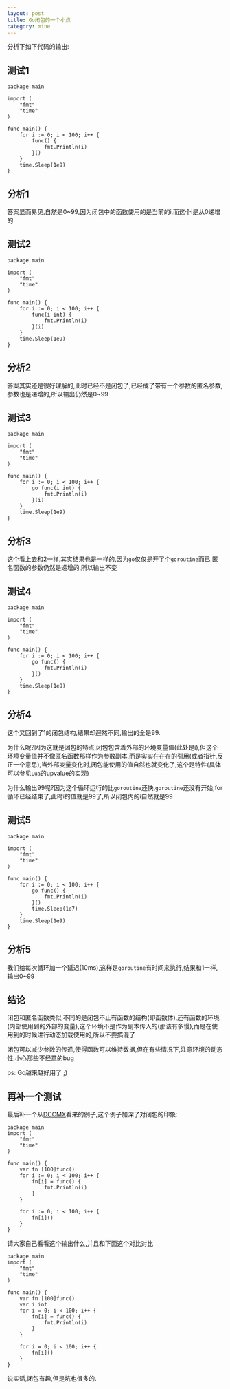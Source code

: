 ```yaml
---
layout: post
title: Go闭包的一个小点
category: mine
---
```


分析下如下代码的输出:

## 测试1
    
    package main

    import (
        "fmt"
        "time"
    )

    func main() {
        for i := 0; i < 100; i++ {
            func() {
                fmt.Println(i)
            }()
        }
        time.Sleep(1e9)
    }

## 分析1

答案显而易见,自然是0~99,因为闭包中的函数使用的是当前的i,而这个i是从0递增的

## 测试2

    package main

    import (
        "fmt"
        "time"
    )

    func main() {
        for i := 0; i < 100; i++ {
            func(i int) {
                fmt.Println(i)
            }(i)
        }
        time.Sleep(1e9)
    }

## 分析2

答案其实还是很好理解的,此时已经不是闭包了,已经成了带有一个参数的匿名参数,参数也是递增的,所以输出仍然是0~99

## 测试3

    package main

    import (
        "fmt"
        "time"
    )

    func main() {
        for i := 0; i < 100; i++ {
            go func(i int) {
                fmt.Println(i)
            }(i)
        }
        time.Sleep(1e9)
    }

## 分析3

这个看上去和2一样,其实结果也是一样的,因为`go`仅仅是开了个`goroutine`而已,匿名函数的参数仍然是递增的,所以输出不变

## 测试4

    package main

    import (
        "fmt"
        "time"
    )

    func main() {
        for i := 0; i < 100; i++ {
            go func() {
                fmt.Println(i)
            }()
        }
        time.Sleep(1e9)
    }

## 分析4

这个又回到了1的闭包结构,结果却迥然不同,输出的全是99.

为什么呢?因为这就是闭包的特点,闭包包含着外部的环境变量值(此处是i),但这个环境变量值并不像匿名函数那样作为参数副本,而是实实在在在的引用(或者指针,反正一个意思),当外部变量变化时,闭包能使用的值自然也就变化了,这个是特性(具体可以参见`Lua`的upvalue的实现)

为什么输出99呢?因为这个循环运行的比`goroutine`还快,`goroutine`还没有开始,for循环已经结束了,此时i的值就是99了,所以闭包内的i自然就是99

## 测试5

    package main

    import (
        "fmt"
        "time"
    )

    func main() {
        for i := 0; i < 100; i++ {
            go func() {
                fmt.Println(i)
            }()
            time.Sleep(1e7)
        }
        time.Sleep(1e9)
    }

## 分析5

我们给每次循环加一个延迟(10ms),这样是`goroutine`有时间来执行,结果和1一样,输出0~99

## 结论

闭包和匿名函数类似,不同的是闭包不止有函数的结构(即函数体),还有函数的环境(内部使用到的外部的变量),这个环境不是作为副本传入的(那该有多慢),而是在使用到的时候进行动态加载使用的,所以不要搞混了

闭包可以减少参数的传递,使得函数可以维持数据,但在有些情况下,注意环境的动态性,小心那些不经意的bug

ps: Go越来越好用了 ;)

## 再补一个测试

最后补一个从[DCCMX][dccmx]看来的例子,这个例子加深了对闭包的印象:

    package main
    import (
        "fmt"
        "time"
    )

    func main() {
        var fn [100]func()
        for i := 0; i < 100; i++ {
            fn[i] = func() {
                fmt.Println(i)
            }
        }

        for i := 0; i < 100; i++ {
            fn[i]()
        }
    }

请大家自己看看这个输出什么,并且和下面这个对比对比

    package main
    import (
        "fmt"
        "time"
    )

    func main() {
        var fn [100]func()
        var i int
        for i = 0; i < 100; i++ {
            fn[i] = func() {
                fmt.Println(i)
            }
        }

        for i = 0; i < 100; i++ {
            fn[i]()
        }
    }

说实话,闭包有趣,但是坑也很多的.

[dccmx]: http://blog.dccmx.com/2011/08/variable-in-clousre/ "再谈闭包"

